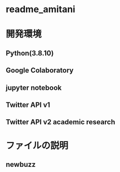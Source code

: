 # readme_amitani
# 開発環境
## Python(3.8.10)
## Google Colaboratory
## jupyter notebook
## Twitter API v1
## Twitter API v2 academic research
# ファイルの説明
## newbuzz
